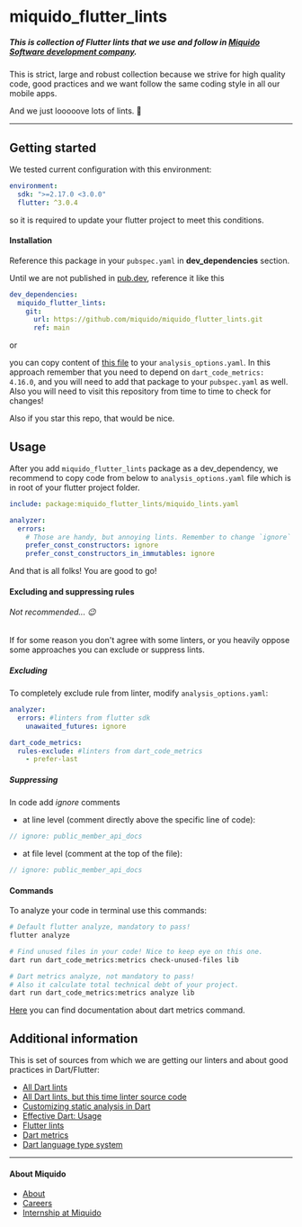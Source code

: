 <!-- 
This README describes the package. If you publish this package to pub.dev,
this README's contents appear on the landing page for your package.

For information about how to write a good package README, see the guide for
[writing package pages](https://dart.dev/guides/libraries/writing-package-pages). 

For general information about developing packages, see the Dart guide for
[creating packages](https://dart.dev/guides/libraries/create-library-packages)
and the Flutter guide for
[developing packages and plugins](https://flutter.dev/developing-packages). 
-->
# miquido_flutter_lints
##### This is collection of Flutter lints that we use and follow in [Miquido Software development company](https://www.miquido.com).

This is strict, large and robust collection because we strive for high quality code, good practices and we want follow the same coding style in all our mobile apps.

And we just looooove lots of lints. :blue_heart:

---
## Getting started
We tested current configuration with this environment:
```yaml
environment:
  sdk: ">=2.17.0 <3.0.0"
  flutter: ^3.0.4
```

so it is required to update your flutter project to meet this conditions.

#### Installation
Reference this package in your `pubspec.yaml` in **dev_dependencies** section.

Until we are not published in [pub.dev](https://pub.dev), reference it like this

```yaml
dev_dependencies:
  miquido_flutter_lints:
    git:
      url: https://github.com/miquido/miquido_flutter_lints.git
      ref: main
```

or

you can copy content of [this file](lib/miquido_lints.yaml) to your `analysis_options.yaml`. In this approach remember that you need to depend on `dart_code_metrics: 4.16.0`, and you will need to add that package to your `pubspec.yaml` as well. Also you will need to visit this repository from time to time to check for changes! 

Also if you star this repo, that would be nice.

## Usage
After you add `miquido_flutter_lints` package as a dev_dependency, we recommend to copy code from below to `analysis_options.yaml` file which is in root of your flutter project folder.

```yaml
include: package:miquido_flutter_lints/miquido_lints.yaml

analyzer:
  errors:
    # Those are handy, but annoying lints. Remember to change `ignore` to `info` once per two weeks or before app release.
    prefer_const_constructors: ignore
    prefer_const_constructors_in_immutables: ignore
```

And that is all folks! You are good to go!

#### Excluding and suppressing rules
###### Not recommended... :wink:
If for some reason you don't agree with some linters, or you heavily oppose some approaches you can exclude or suppress lints.

##### Excluding
To completely exclude rule from linter, modify `analysis_options.yaml`:
```yaml
analyzer:
  errors: #linters from flutter sdk
    unawaited_futures: ignore

dart_code_metrics:
  rules-exclude: #linters from dart_code_metrics
    - prefer-last
```

##### Suppressing
In code add _ignore_ comments
- at line level (comment directly above the specific line of code):
```dart
// ignore: public_member_api_docs
```
- at file level (comment at the top of the file):
```dart
// ignore: public_member_api_docs
```

#### Commands
To analyze your code in terminal use this commands:
```sh
# Default flutter analyze, mandatory to pass!
flutter analyze

# Find unused files in your code! Nice to keep eye on this one.
dart run dart_code_metrics:metrics check-unused-files lib

# Dart metrics analyze, not mandatory to pass!
# Also it calculate total technical debt of your project.
dart run dart_code_metrics:metrics analyze lib
```

[Here](https://dartcodemetrics.dev/docs/cli/overview#available-commands) you can find documentation about dart metrics command.

## Additional information
This is set of sources from which we are getting our linters and about good practices in Dart/Flutter:
- [All Dart lints](https://dart-lang.github.io/linter/lints/)
- [All Dart lints, but this time linter source code](https://github.com/dart-lang/linter/blob/master/example/all.yaml)
- [Customizing static analysis in Dart](https://dart.dev/guides/language/analysis-options)
- [Effective Dart: Usage](https://dart.dev/guides/language/effective-dart/usage)
- [Flutter lints](https://github.com/flutter/packages/tree/master/packages/flutter_lints)
- [Dart metrics](https://dartcodemetrics.dev/docs/rules/overview)
- [Dart language type system](https://github.com/dart-lang/language/tree/master/resources/type-system)

---
#### About Miquido
- [About](https://careers.miquido.com/about-us/)
- [Careers](https://careers.miquido.com/job-offers/)
- [Internship at Miquido](https://careers.miquido.com/students/)
